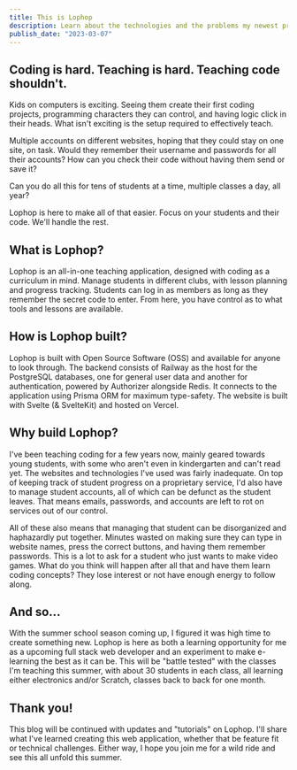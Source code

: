 ```yaml
---
title: This is Lophop 
description: Learn about the technologies and the problems my newest project "Lophop" is meant to solve. 
publish_date: "2023-03-07"
---
```

## Coding is hard. Teaching is hard. Teaching code shouldn't.

Kids on computers is exciting. Seeing them create their first coding projects, programming characters
they can control, and having logic click in their heads. What isn't exciting is the setup required to
effectively teach. 

Multiple accounts on different websites, hoping that they could stay on one site, on task.
Would they remember their username and passwords for all their accounts? How can you check their
code without having them send or save it? 

Can you do all this for tens of students at a time, multiple classes a day, all year?

Lophop is here to make all of that easier. Focus on your students and their code. We'll handle the rest.

## What is Lophop?

Lophop is an all-in-one teaching application, designed with coding as a curriculum in mind. Manage students in
different clubs, with lesson planning and progress tracking. Students can log in as members as long as they
remember the secret code to enter. From here, you have control as to what tools and lessons are available.

## How is Lophop built?

Lophop is built with Open Source Software (OSS) and available for anyone to look through. The backend consists
of Railway as the host for the PostgreSQL databases, one for general user data and another for authentication,
powered by Authorizer alongside Redis. It connects to the application using Prisma ORM for maximum type-safety.
The website is built with Svelte (& SvelteKit) and hosted on Vercel.

## Why build Lophop?

I've been teaching coding for a few years now, mainly geared towards young students, with some who aren't
even in kindergarten and can't read yet. The websites and technologies I've used was fairly inadequate. 
On top of keeping track of student progress on a proprietary service, I'd also have to manage student accounts,
all of which can be defunct as the student leaves. That means emails, passwords, and accounts are left to rot
on services out of our control.

All of these also means that managing that student can be disorganized and haphazardly put together.
Minutes wasted on making sure they can type in website names, press the correct buttons, and having them
remember passwords. This is a lot to ask for a student who just wants to make video games. What do you think
will happen after all that and have them learn coding concepts? They lose interest or not have enough energy
to follow along.

## And so...

With the summer school season coming up, I figured it was high time to create something new. Lophop is here
as both a learning opportunity for me as a upcoming full stack web developer and an experiment to make
e-learning the best as it can be. This will be "battle tested" with the classes I'm teaching this summer,
with about 30 students in each class, all learning either electronics and/or Scratch, classes back to back for
one month.

## Thank you!

This blog will be continued with updates and "tutorials" on Lophop. I'll share what I've learned creating this
web application, whether that be feature fit or technical challenges. Either way, I hope you join me for a
wild ride and see this all unfold this summer.
